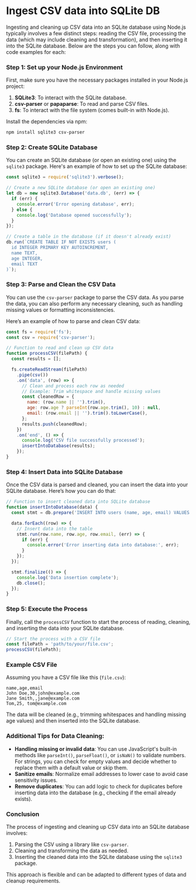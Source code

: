 # Ingest CSV data into SQLite DB
Ingesting and cleaning up CSV data into an SQLite database using Node.js typically involves a few distinct steps: reading the CSV file, processing the data (which may include cleaning and transformation), and then inserting it into the SQLite database. Below are the steps you can follow, along with code examples for each:

### Step 1: Set up your Node.js Environment

First, make sure you have the necessary packages installed in your Node.js project:

1. **SQLite3**: To interact with the SQLite database.
2. **csv-parser** or **papaparse**: To read and parse CSV files.
3. **fs**: To interact with the file system (comes built-in with Node.js).

Install the dependencies via npm:

```bash
npm install sqlite3 csv-parser
```

### Step 2: Create SQLite Database

You can create an SQLite database (or open an existing one) using the `sqlite3` package. Here's an example of how to set up the SQLite database:

```javascript
const sqlite3 = require('sqlite3').verbose();

// Create a new SQLite database (or open an existing one)
let db = new sqlite3.Database('data.db', (err) => {
  if (err) {
    console.error('Error opening database', err);
  } else {
    console.log('Database opened successfully');
  }
});

// Create a table in the database (if it doesn't already exist)
db.run(`CREATE TABLE IF NOT EXISTS users (
  id INTEGER PRIMARY KEY AUTOINCREMENT,
  name TEXT,
  age INTEGER,
  email TEXT
)`);
```

### Step 3: Parse and Clean the CSV Data

You can use the `csv-parser` package to parse the CSV data. As you parse the data, you can also perform any necessary cleaning, such as handling missing values or formatting inconsistencies.

Here’s an example of how to parse and clean CSV data:

```javascript
const fs = require('fs');
const csv = require('csv-parser');

// Function to read and clean up CSV data
function processCSV(filePath) {
  const results = [];

  fs.createReadStream(filePath)
    .pipe(csv())
    .on('data', (row) => {
      // Clean and process each row as needed
      // Example: Trim whitespace and handle missing values
      const cleanedRow = {
        name: (row.name || '').trim(),
        age: row.age ? parseInt(row.age.trim(), 10) : null,
        email: (row.email || '').trim().toLowerCase(),
      };
      results.push(cleanedRow);
    })
    .on('end', () => {
      console.log('CSV file successfully processed');
      insertIntoDatabase(results);
    });
}
```

### Step 4: Insert Data into SQLite Database

Once the CSV data is parsed and cleaned, you can insert the data into your SQLite database. Here’s how you can do that:

```javascript
// Function to insert cleaned data into SQLite database
function insertIntoDatabase(data) {
  const stmt = db.prepare('INSERT INTO users (name, age, email) VALUES (?, ?, ?)');

  data.forEach((row) => {
    // Insert data into the table
    stmt.run(row.name, row.age, row.email, (err) => {
      if (err) {
        console.error('Error inserting data into database:', err);
      }
    });
  });

  stmt.finalize(() => {
    console.log('Data insertion complete');
    db.close();
  });
}
```

### Step 5: Execute the Process

Finally, call the `processCSV` function to start the process of reading, cleaning, and inserting the data into your SQLite database.

```javascript
// Start the process with a CSV file
const filePath = 'path/to/your/file.csv';
processCSV(filePath);
```

### Example CSV File

Assuming you have a CSV file like this (`file.csv`):

```csv
name,age,email
John Doe,30,john@example.com
Jane Smith,,jane@example.com
Tom,25, tom@example.com
```

The data will be cleaned (e.g., trimming whitespaces and handling missing age values) and then inserted into the SQLite database.

### Additional Tips for Data Cleaning:
- **Handling missing or invalid data**: You can use JavaScript's built-in methods like `parseInt()`, `parseFloat()`, or `isNaN()` to validate numbers. For strings, you can check for empty values and decide whether to replace them with a default value or skip them.
- **Sanitize emails**: Normalize email addresses to lower case to avoid case sensitivity issues.
- **Remove duplicates**: You can add logic to check for duplicates before inserting data into the database (e.g., checking if the email already exists).

### Conclusion

The process of ingesting and cleaning up CSV data into an SQLite database involves:

1. Parsing the CSV using a library like `csv-parser`.
2. Cleaning and transforming the data as needed.
3. Inserting the cleaned data into the SQLite database using the `sqlite3` package.

This approach is flexible and can be adapted to different types of data and cleanup requirements.